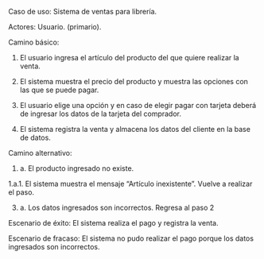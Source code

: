 ﻿Caso de uso: Sistema de ventas para librería.

  

Actores: Usuario. (primario).

  

Camino básico:

  

1.  El usuario ingresa el artículo del producto del que quiere realizar la venta.
    
2.  El sistema muestra el precio del producto y muestra las opciones con las que se puede pagar.
    
3.  El usuario elige una opción y en caso de elegir pagar con tarjeta deberá de ingresar los datos de la tarjeta del comprador.
    
4.  El sistema registra la venta y almacena los datos del cliente en la base de datos.
    

  

Camino alternativo:

  

1.  a. El producto ingresado no existe.
    

1.a.1. El sistema muestra el mensaje “Artículo inexistente”. Vuelve a realizar el paso.

3. a. Los datos ingresados son incorrectos. Regresa al paso 2

  

Escenario de éxito: El sistema realiza el pago y registra la venta.

Escenario de fracaso: El sistema no pudo realizar el pago porque los datos ingresados son incorrectos.
